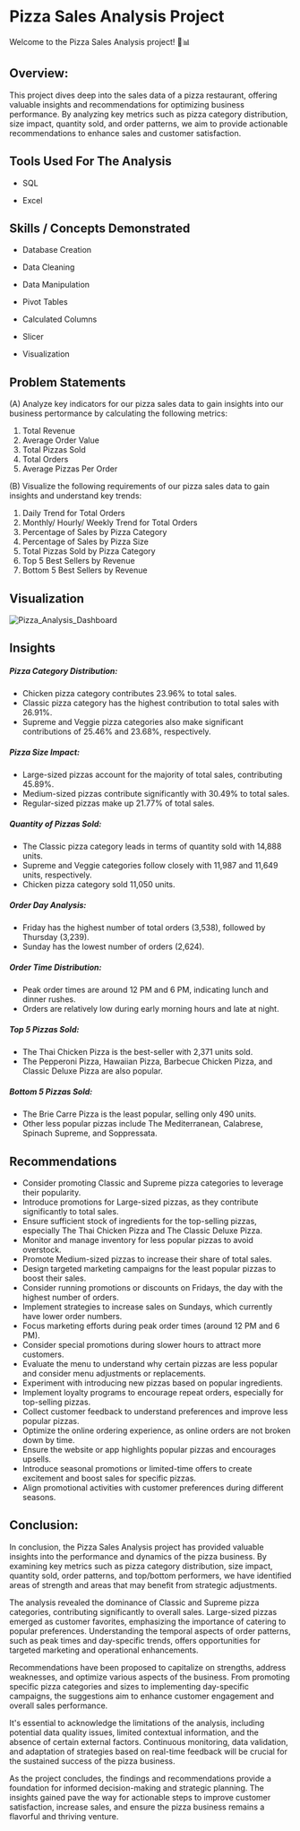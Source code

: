 # Pizza Sales Analysis Project
Welcome to the Pizza Sales Analysis project! 🍕📊

## Overview:
This project dives deep into the sales data of a pizza restaurant, offering valuable insights and recommendations for optimizing business performance. By analyzing key metrics such as pizza category distribution, size impact, quantity sold, and order patterns, we aim to provide actionable recommendations to enhance sales and customer satisfaction. 

## Tools Used For The Analysis 
* SQL 

* Excel 

## Skills / Concepts Demonstrated
* Database Creation 


* Data Cleaning


* Data Manipulation


* Pivot Tables


* Calculated Columns


* Slicer


* Visualization 

## Problem Statements 

(A) Analyze key indicators for our pizza sales data to gain insights into our business pertormance by calculating the following metrics:
 1. Total Revenue
2. Average Order Value 
3. Total Pizzas Sold
 4. Total Orders
 5. Average Pizzas Per Order

(B) Visualize the following requirements of our pizza sales data to gain insights and understand key trends: 
1. Daily Trend for Total Orders
2. Monthly/ Hourly/ Weekly Trend for Total Orders
3. Percentage of Sales by Pizza Category
4. Percentage of Sales by Pizza Size
5. Total Pizzas Sold by Pizza Category
6. Top 5 Best Sellers by Revenue
7. Bottom 5 Best Sellers by Revenue


## Visualization 
![Pizza_Analysis_Dashboard](https://github.com/Kam-Projects-Analysis/Pizza_Sales_Analysis/assets/149543175/1f69bbc0-edfa-4d94-8442-eab6c9b0f267) 


## Insights 

##### Pizza Category Distribution:
* Chicken pizza category contributes 23.96% to total sales.
* Classic pizza category has the highest contribution to total sales with 26.91%.
* Supreme and Veggie pizza categories also make significant contributions of 25.46% and 23.68%, respectively.

##### Pizza Size Impact:
* Large-sized pizzas account for the majority of total sales, contributing 45.89%.
* Medium-sized pizzas contribute significantly with 30.49% to total sales.
* Regular-sized pizzas make up 21.77% of total sales.
 
##### Quantity of Pizzas Sold:
* The Classic pizza category leads in terms of quantity sold with 14,888 units.
* Supreme and Veggie categories follow closely with 11,987 and 11,649 units, respectively.
* Chicken pizza category sold 11,050 units.
  
##### Order Day Analysis:
* Friday has the highest number of total orders (3,538), followed by Thursday (3,239).
* Sunday has the lowest number of orders (2,624).
  
##### Order Time Distribution:
* Peak order times are around 12 PM and 6 PM, indicating lunch and dinner rushes.
* Orders are relatively low during early morning hours and late at night.
  
##### Top 5 Pizzas Sold:
* The Thai Chicken Pizza is the best-seller with 2,371 units sold.
* The Pepperoni Pizza, Hawaiian Pizza, Barbecue Chicken Pizza, and Classic Deluxe Pizza are also popular.

##### Bottom 5 Pizzas Sold:
* The Brie Carre Pizza is the least popular, selling only 490 units.
* Other less popular pizzas include The Mediterranean, Calabrese, Spinach Supreme, and Soppressata.


## Recommendations

- Consider promoting Classic and Supreme pizza categories to leverage their popularity.
- Introduce promotions for Large-sized pizzas, as they contribute significantly to total sales.
- Ensure sufficient stock of ingredients for the top-selling pizzas, especially The Thai Chicken Pizza and The Classic Deluxe Pizza.
- Monitor and manage inventory for less popular pizzas to avoid overstock.
- Promote Medium-sized pizzas to increase their share of total sales.
- Design targeted marketing campaigns for the least popular pizzas to boost their sales.
- Consider running promotions or discounts on Fridays, the day with the highest number of orders.
- Implement strategies to increase sales on Sundays, which currently have lower order numbers.
- Focus marketing efforts during peak order times (around 12 PM and 6 PM).
- Consider special promotions during slower hours to attract more customers.
- Evaluate the menu to understand why certain pizzas are less popular and consider menu adjustments or replacements.
- Experiment with introducing new pizzas based on popular ingredients.
- Implement loyalty programs to encourage repeat orders, especially for top-selling pizzas.
- Collect customer feedback to understand preferences and improve less popular pizzas.
- Optimize the online ordering experience, as online orders are not broken down by time.
- Ensure the website or app highlights popular pizzas and encourages upsells.
- Introduce seasonal promotions or limited-time offers to create excitement and boost sales for specific pizzas.
- Align promotional activities with customer preferences during different seasons.

## Conclusion:
In conclusion, the Pizza Sales Analysis project has provided valuable insights into the performance and dynamics of the pizza business. By examining key metrics such as pizza category distribution, size impact, quantity sold, order patterns, and top/bottom performers, we have identified areas of strength and areas that may benefit from strategic adjustments.

The analysis revealed the dominance of Classic and Supreme pizza categories, contributing significantly to overall sales. Large-sized pizzas emerged as customer favorites, emphasizing the importance of catering to popular preferences. Understanding the temporal aspects of order patterns, such as peak times and day-specific trends, offers opportunities for targeted marketing and operational enhancements.

Recommendations have been proposed to capitalize on strengths, address weaknesses, and optimize various aspects of the business. From promoting specific pizza categories and sizes to implementing day-specific campaigns, the suggestions aim to enhance customer engagement and overall sales performance.

It's essential to acknowledge the limitations of the analysis, including potential data quality issues, limited contextual information, and the absence of certain external factors. Continuous monitoring, data validation, and adaptation of strategies based on real-time feedback will be crucial for the sustained success of the pizza business.

As the project concludes, the findings and recommendations provide a foundation for informed decision-making and strategic planning. The insights gained pave the way for actionable steps to improve customer satisfaction, increase sales, and ensure the pizza business remains a flavorful and thriving venture.







